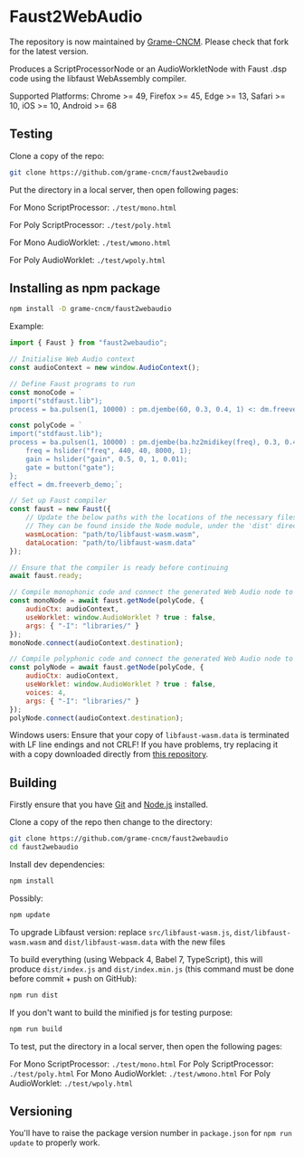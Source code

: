 # Faust2WebAudio

The repository is now maintained by [Grame-CNCM](https://github.com/grame-cncm/faust2webaudio). Please check that fork for the latest version.

Produces a ScriptProcessorNode or an AudioWorkletNode with Faust .dsp code using the libfaust WebAssembly compiler.

Supported Platforms: Chrome >= 49, Firefox >= 45, Edge >= 13, Safari >= 10, iOS >= 10, Android >= 68

## Testing

Clone a copy of the repo:

```bash
git clone https://github.com/grame-cncm/faust2webaudio
```
Put the directory in a local server, then open following pages:

For Mono ScriptProcessor: `./test/mono.html`

For Poly ScriptProcessor: `./test/poly.html`

For Mono AudioWorklet: `./test/wmono.html`

For Poly AudioWorklet: `./test/wpoly.html`

## Installing as npm package

```bash
npm install -D grame-cncm/faust2webaudio
```

Example: 

```JavaScript
import { Faust } from "faust2webaudio";

// Initialise Web Audio context
const audioContext = new window.AudioContext();

// Define Faust programs to run
const monoCode = `
import("stdfaust.lib");
process = ba.pulsen(1, 10000) : pm.djembe(60, 0.3, 0.4, 1) <: dm.freeverb_demo;`;

const polyCode = `
import("stdfaust.lib");
process = ba.pulsen(1, 10000) : pm.djembe(ba.hz2midikey(freq), 0.3, 0.4, 1) * gate * gain with {
    freq = hslider("freq", 440, 40, 8000, 1);
    gain = hslider("gain", 0.5, 0, 1, 0.01);
    gate = button("gate");
};
effect = dm.freeverb_demo;`;

// Set up Faust compiler
const faust = new Faust({
    // Update the below paths with the locations of the necessary files!
    // They can be found inside the Node module, under the 'dist' directory.
    wasmLocation: "path/to/libfaust-wasm.wasm",
    dataLocation: "path/to/libfaust-wasm.data"
});

// Ensure that the compiler is ready before continuing
await faust.ready;

// Compile monophonic code and connect the generated Web Audio node to the output.
const monoNode = await faust.getNode(polyCode, {
    audioCtx: audioContext,
    useWorklet: window.AudioWorklet ? true : false,
    args: { "-I": "libraries/" }
});
monoNode.connect(audioContext.destination);

// Compile polyphonic code and connect the generated Web Audio node to the output.
const polyNode = await faust.getNode(polyCode, {
    audioCtx: audioContext,
    useWorklet: window.AudioWorklet ? true : false,
    voices: 4,
    args: { "-I": "libraries/" }
});
polyNode.connect(audioContext.destination);
```

Windows users: Ensure that your copy of `libfaust-wasm.data` is terminated with LF line endings and not CRLF! If you have problems, try replacing it with a copy downloaded directly from [this repository](blob/master/dist/libfaust-wasm.data).

## Building

Firstly ensure that you have [Git](https://git-scm.com/downloads) and [Node.js](https://nodejs.org/) installed.

Clone a copy of the repo then change to the directory:

```bash
git clone https://github.com/grame-cncm/faust2webaudio
cd faust2webaudio
```
Install dev dependencies:

```bash
npm install
```

Possibly:

```bash
npm update
```

To upgrade Libfaust version: replace `src/libfaust-wasm.js`, `dist/libfaust-wasm.wasm` and `dist/libfaust-wasm.data` with the new files

To build everything (using Webpack 4, Babel 7, TypeScript), this will produce `dist/index.js` and `dist/index.min.js` (this command must be done before commit + push on GitHub):
```bash
npm run dist
```

If you don't want to build the minified js for testing purpose:
```bash
npm run build
```
To test, put the directory in a local server, then open the following pages:

For Mono ScriptProcessor: `./test/mono.html`
For Poly ScriptProcessor: `./test/poly.html`
For Mono AudioWorklet: `./test/wmono.html`
For Poly AudioWorklet: `./test/wpoly.html`

## Versioning 

You'll have to raise the package version number in `package.json` for `npm run update` to properly work.


